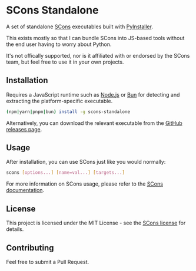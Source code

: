 # SCons Standalone

A set of standalone [SCons](https://github.com/SCons/scons) executables built with [PyInstaller](https://github.com/pyinstaller/pyinstaller).

This exists mostly so that I can bundle SCons into JS-based tools without the end user having to worry about Python.

It's not offically supported, nor is it affiliated with or endorsed by the SCons team, but feel free to use it in your own projects.

## Installation

Requires a JavaScript runtime such as [Node.js](https://nodejs.org) or [Bun](https://bun.sh) for detecting and extracting the platform-specific executable.

```bash
(npm|yarn|pnpm|bun) install -g scons-standalone
```

Alternatively, you can download the relevant executable from the [GitHub releases page](https://github.com/drwpwrs/scons-standalone/releases).

## Usage

After installation, you can use SCons just like you would normally:

```bash
scons [options...] [name=val...] [targets...]
```

For more information on SCons usage, please refer to the [SCons documentation](https://scons.org/doc/production/HTML/scons-user.html).

## License

This project is licensed under the MIT License - see the [SCons license](https://github.com/SCons/scons/blob/master/LICENSE) for details.

## Contributing

Feel free to submit a Pull Request.
